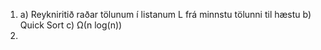 1. a) Reykniritið raðar tölunum í listanum L frá minnstu tölunni til hæstu
   b) Quick Sort
   c) Ω(n log(n))
2.
